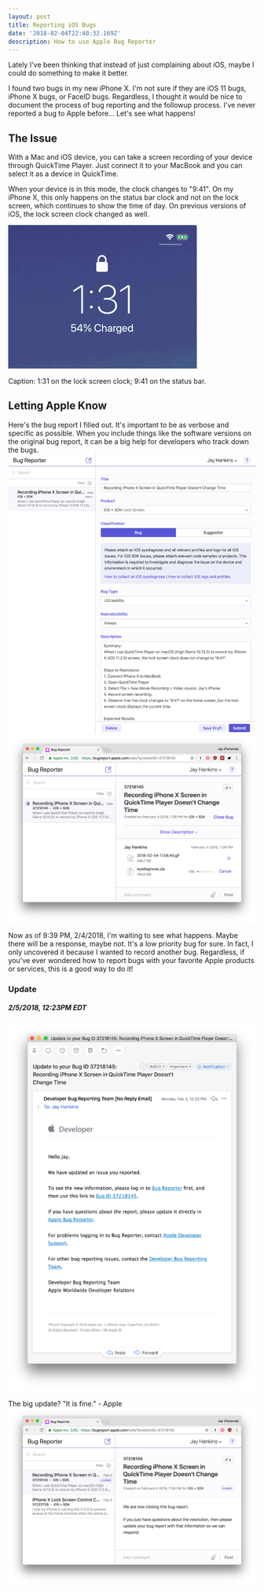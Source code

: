 ```yaml
---
layout: post
title: Reporting iOS Bugs
date: '2018-02-04T22:40:32.169Z'
description: How to use Apple Bug Reporter
---
```


Lately I've been thinking that instead of just complaining about iOS, maybe I could do something to make it better.

I found two bugs in my new iPhone X. I'm not sure if they are iOS 11 bugs, iPhone X bugs, or FaceID bugs. Regardless, I thought it would be nice to document the process of bug reporting and the followup process. I've never reported a bug to Apple before... Let's see what happens!

## The Issue
With a Mac and iOS device, you can take a screen recording of your device through QuickTime Player. Just connect it to your MacBook and you can select it as a device in QuickTime.

 When your device is in this mode, the clock changes to "9:41". On my iPhone X, this only happens on the status bar clock and not on the lock screen, which continues to show the time of day. On previous versions of iOS, the lock screen clock changed as well.

![animation-of-bug](animation-of-bug.gif)

Caption: 1:31 on the lock screen clock; 9:41 on the status bar.

## Letting Apple Know
Here's the bug report I filled out. It's important to be as verbose and specific as possible. When you include things like the software versions on the original bug report, it can be a big help for developers who track down the bugs.
![bug report](bug-report.png)
![bug upload screen](bug-upload-screen.png)

Now as of 9:39 PM, 2/4/2018, I'm waiting to see what happens. Maybe there will be a response, maybe not. It's a low priority bug for sure. In fact, I only uncovered it because I wanted to record another bug. Regardless, if you've ever wondered how to report bugs with your favorite Apple products or services, this is a good way to do it!

### Update
##### 2/5/2018, 12:23PM EDT
![reply from apple](reply-from-apply.png)

The big update? "It is fine." - Apple
![apples-reply](apples-reply.png)
